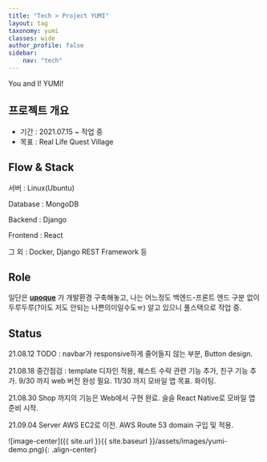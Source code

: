 ```yaml
---
title: "Tech > Project YUMI"
layout: tag
taxonomy: yumi
classes: wide
author_profile: false
sidebar:
    nav: "tech"
---
```


You and I! YUMI!

## 프로젝트 개요
- 기간 : 2021.07.15 ~ 작업 중
- 목표 : Real Life Quest Village

## Flow & Stack

서버 : Linux(Ubuntu)

Database : MongoDB

Backend : Django

Frontend : React

그 외 : Docker, Django REST Framework 등

## Role

일단은 **[upoque](https://github.com/upoque)** 가 개발환경 구축해놓고, 나는 어느정도 백엔드-프론트 엔드 구분 없이 두루두루(?이도 저도 안되는 나쁜의미일수도ㅠ) 알고 있으니 풀스택으로 작업 중.

## Status

21.08.12 TODO : navbar가 responsive하게 줄어들지 않는 부분, Button design.

21.08.18 중간점검 : template 디자인 적용, 퀘스트 수락 관련 기능 추가, 친구 기능 추가. 9/30 까지 web 버전 완성 필요. 11/30 까지 모바일 앱 목표. 화이팅.

21.08.30 Shop 까지의 기능은 Web에서 구현 완료. 슬슬 React Native로 모바일 앱 준비 시작.

21.09.04 Server AWS EC2로 이전. AWS Route 53 domain 구입 및 적용.

![image-center]({{ site.url }}{{ site.baseurl }}/assets/images/yumi-demo.png){: .align-center}
